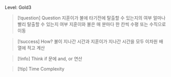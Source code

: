 Level: Gold3

> [!question] Question
> 지훈이가 불에 타기전에 탈출할 수 있는지의 여부
> 얼마나 빨리 탈출할 수 있는지 여부
> 지훈이와 불은 매 분마다 한 칸씩 수평 또는 수직으로 이동

> [!success] How?
> 불이 지나간 시간과 지훈이가 지나간 시간을 모두 이차원 배열에 적고 계산

> [!info] Think
> if 문에 and, or 연산

> [!tip] Time Complexity
